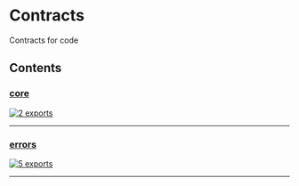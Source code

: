 # Contracts

<!-- SUMMARY:START -->

Contracts for code

<!-- SUMMARY:END -->

## Contents

<!-- TOC:START -->
### [core](https://github.com/JanMalch/ts-experiments/blob/master/src/contracts/core.ts)

[![2 exports](https://img.shields.io/badge/exports-2-blue)](https://github.com/JanMalch/ts-experiments/blob/master/src/contracts/core.ts)

---

### [errors](https://github.com/JanMalch/ts-experiments/blob/master/src/contracts/errors.ts)

[![5 exports](https://img.shields.io/badge/exports-5-blue)](https://github.com/JanMalch/ts-experiments/blob/master/src/contracts/errors.ts)

---
<!-- TOC:END -->

